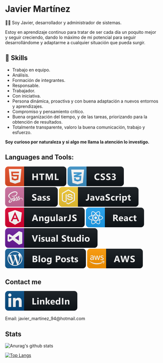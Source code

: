 # Javier Martínez

<p>👋🏻 Soy Javier, desarrollador y administrador de sistemas.</p>

<p>Estoy en aprendizaje continuo para tratar de ser cada día un poquito mejor y seguir creciendo, dando lo máximo de mi potencial para seguir desarrollándome y adaptarme a cualquier situación que pueda surgir.</p>

## 🧠 Skills
- Trabajo en equipo.
- Análisis.
- Formación de integrantes.
- Responsable.
- Trabajador.
- Con iniciativa.
- Persona dinámica, proactiva y con buena adaptación a nuevos entornos y aprendizajes.
- Compromiso y pensamiento crítico.
- Buena organización del tiempo, y de las tareas, priorizando para la obtención de resultados.
- Totalmente transparente, valoro la buena comunicación, trabajo y esfuerzo. 

__Soy curioso por naturaleza y si algo me llama la atención lo investigo.__

## **Languages and Tools:**
<p>
<img src="https://github.com/MikeCodesDotNET/ColoredBadges/blob/master/svg/dev/languages/html.svg" />
<img src="https://github.com/MikeCodesDotNET/ColoredBadges/blob/master/svg/dev/languages/css3.svg" />
<img src="https://github.com/MikeCodesDotNET/ColoredBadges/blob/master/svg/dev/languages/sass.svg" />
<img src="https://github.com/MikeCodesDotNET/ColoredBadges/blob/master/svg/dev/languages/js.svg" />
<img src="https://github.com/MikeCodesDotNET/ColoredBadges/blob/master/svg/dev/frameworks/angular.svg" />
<img src="https://github.com/MikeCodesDotNET/ColoredBadges/blob/master/svg/dev/frameworks/react.svg" />
<img src="https://github.com/MikeCodesDotNET/ColoredBadges/blob/master/svg/dev/tools/visualstudio.svg" />
<img src="https://github.com/MikeCodesDotNET/ColoredBadges/blob/master/svg/blogs/wordpress.svg" />
<img src="https://github.com/MikeCodesDotNET/ColoredBadges/blob/master/svg/dev/services/aws.svg" />
</p>


## **Contact me**
<p>
  <a href="https://www.linkedin.com/in/jamartif/" Target="_blank" ><img src="https://github.com/MikeCodesDotNET/ColoredBadges/blob/master/svg/social/linkedin.svg" /></a>
</p>
<p>Email: javier_martinez_94@hotmail.com</p>

## Stats
![Anurag's github stats](https://github-readme-stats.vercel.app/api?username=sthifer&show_icons=true&theme=default)

[![Top Langs](https://github-readme-stats.vercel.app/api/top-langs/?username=anuraghazra&layout=compact)](https://github.com/anuraghazra/github-readme-stats)



